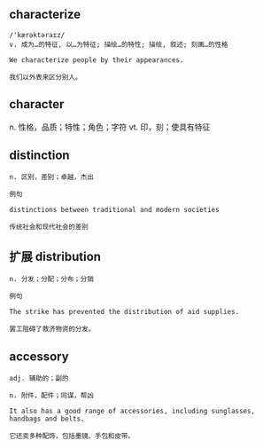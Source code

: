 ## characterize
```
/'kærəktəraɪz/
v. 成为…的特征, 以…为特征; 描绘…的特性; 描绘, 叙述; 刻画…的性格

We characterize people by their appearances.

我们以外表来区分别人。
```

## character
n. 性格，品质；特性；角色；字符
vt. 印，刻；使具有特征


## distinction
```
n. 区别，差别；卓越，杰出

例句

distinctions between traditional and modern societies

传统社会和现代社会的差别
```
## 扩展 distribution
```
n. 分发；分配；分布；分销

例句

The strike has prevented the distribution of aid supplies.

罢工阻碍了救济物资的分发。
```
## accessory
```
adj. 辅助的；副的

n. 附件，配件；同谋，帮凶

It also has a good range of accessories, including sunglasses, handbags and belts.

它还卖多种配饰，包括墨镜、手包和皮带。
```
